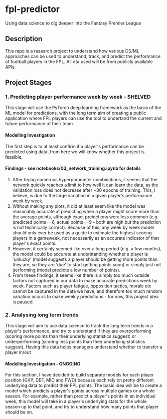 # fpl-predictor
Using data science to dig deeper into the Fantasy Premier League

## Description
This repo is a research project to understand how various DS/ML approaches can be used to understand, track, and predict the performance of football players in the FPL. All dta used will be from publicly available APIs. 

## Project Stages

### 1. Predicting player performance week by week - SHELVED
This stage will use the PyTorch deep learning framework as the basis of the ML model for predictions, with the long term aim of creating a public application where FPL players can use the tool to undertand the current and future performance of their team.

#### Modelling Investigation
The first step is to at least confirm if a player's performance can be predicted using data, from here we will know whether this project is feasible. 

#### Findings - see notebooks/03_network_training.ipynb for details
1. After trying numerous hyperparameter combinations, it seems that the network quickly reaches a limit to how well it can learn the data, as the validation loss does not decrease after ~30 epochs of training. This, I believe, is due to the large variation in a given player's performance week by week.
2. Without making any plots, it did at least seem like the model was reasonably accurate at predicting when a player might score more than the average points, although exact preidctions were less common (e.g. predicted points==6, actual points==9 - both are high but the prediction is not technically correct). Because of this, any week by week model should only ever be used as a guide to estimate the highest scoring players in a gameweek, not necessarily as an accurate indicator of that player's exact points.
3. However, it certainly seemed like over a long period (e.g. a few months), the model could be accurate at understanding whether a player is 'unlucky' (model suggests a player should be getting more points than they are, so they are 'due' to start getting points soon) or simply just not performing (model predicts a low number of points).
4. From these findings, it seems like there is simply too much outside factors not captured in our data to make accurate predictions week by week. Factors such as player fatigue, opposition tactics, morale etc cannot be captured in the data we have, and therefore too much random variation occurs to make weekly predictions - for now, this project idea is paused.

### 2. Analysing long term trends
This stage will aim to use data science to track the long term trends in a player's performance, and try to understand if they are overperforming (scoring more points than their underlying statistics suggest) or underperforming (scoring less points than their underlying statistics suggest). Having this data helps managers understand whether to transfer a player in/out

#### Modelling Investigation - ONGOING
For this section, I have decided to build separate models for each player position (GKP, DEF, MID and FWD) because each rely on pretty different underlying data to predict their FPL points. The basic idea will be to create a model which predicts a player's points across multiple games or a whole season. For example, rather than predict a player's points in an individual week, this model will take in a player's underlying stats for the whole season up to that point, and try to understand how many points that player should be on. 
